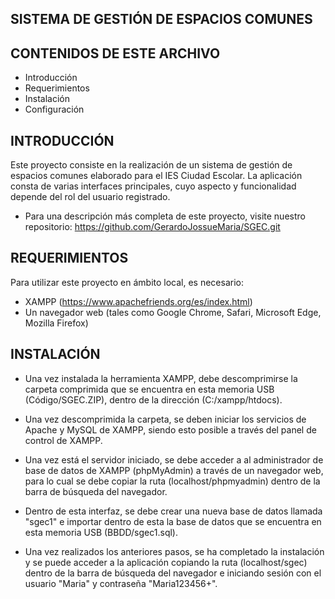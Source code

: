 ﻿SISTEMA DE GESTIÓN DE ESPACIOS COMUNES
--------------------------------------

CONTENIDOS DE ESTE ARCHIVO
--------------------------

* Introducción
* Requerimientos
* Instalación
* Configuración


INTRODUCCIÓN
------------

Este proyecto consiste en la realización de
un sistema de gestión de espacios comunes elaborado
para el IES Ciudad Escolar. La aplicación consta de
varias interfaces principales, cuyo aspecto y funcionalidad
depende del rol del usuario registrado.

* Para una descripción más completa de este proyecto, visite nuestro
  repositorio: https://github.com/GerardoJossueMaria/SGEC.git


REQUERIMIENTOS
--------------

Para utilizar este proyecto en ámbito local, es necesario:

* XAMPP (https://www.apachefriends.org/es/index.html)
* Un navegador web (tales como Google Chrome, Safari, Microsoft Edge,
  Mozilla Firefox)


INSTALACIÓN
-----------

* Una vez instalada la herramienta XAMPP, debe descomprimirse
  la carpeta comprimida que se encuentra en esta memoria USB
  (Código/SGEC.ZIP), dentro de la dirección (C:/xampp/htdocs).

* Una vez descomprimida la carpeta, se deben iniciar los servicios
  de Apache y MySQL de XAMPP, siendo esto posible a través del panel
  de control de XAMPP.

* Una vez está el servidor iniciado, se debe acceder a al administrador
  de base de datos de XAMPP (phpMyAdmin) a través de un navegador web,
  para lo cual se debe copiar la ruta (localhost/phpmyadmin) dentro de la
  barra de búsqueda del navegador.

* Dentro de esta interfaz, se debe crear una nueva base de datos llamada
  "sgec1" e importar dentro de esta la base de datos que se encuentra en
  esta memoria USB (BBDD/sgec1.sql).

* Una vez realizados los anteriores pasos, se ha completado la instalación y
  se puede acceder a la aplicación copiando la ruta (localhost/sgec) dentro
  de la barra de búsqueda del navegador e iniciando sesión con el usuario
  "Maria" y contraseña "Maria123456+".
